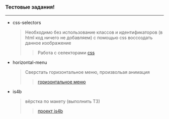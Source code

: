 ### Тестовые задания!
---
* css-selectors
  > Необходимо без использование классов и идентификаторов (в html код ничего не добавляем) с помощью css воссоздать данное изображение
  >> Работа с селекторами [css](css-selectors)
* horizontal-menu
  > Сверстать горизонтальное меню, произвольая анимация
  >> [горизонтальное меню](horizontal-menu)
* is4b
  > вёрстка по макету (выполнить ТЗ) 
  >> [проект is4b](is4b)
